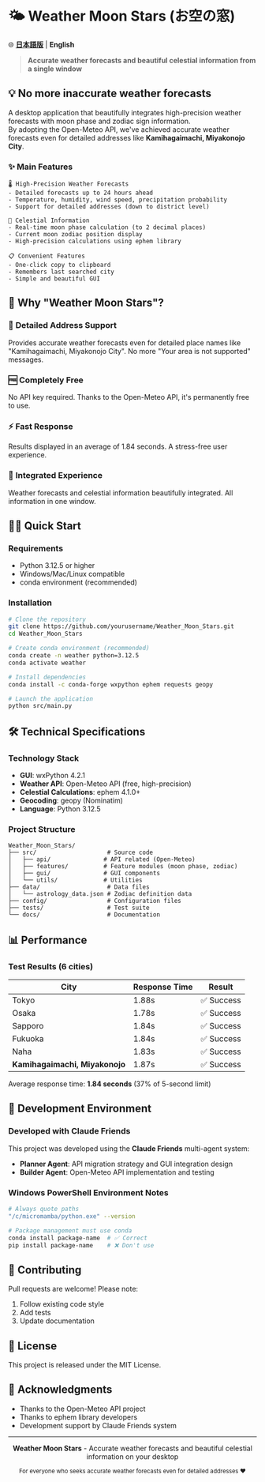 # 🌤️ Weather Moon Stars (お空の窓)

🌐 **[日本語版](README_ja.md)** | **English**

> **Accurate weather forecasts and beautiful celestial information from a single window**

## 💡 No more inaccurate weather forecasts

A desktop application that beautifully integrates high-precision weather forecasts with moon phase and zodiac sign information.  
By adopting the Open-Meteo API, we've achieved accurate weather forecasts even for detailed addresses like **Kamihagaimachi, Miyakonojo City**.

### ✨ Main Features

```
🌡️ High-Precision Weather Forecasts
- Detailed forecasts up to 24 hours ahead
- Temperature, humidity, wind speed, precipitation probability
- Support for detailed addresses (down to district level)

🌙 Celestial Information
- Real-time moon phase calculation (to 2 decimal places)
- Current moon zodiac position display
- High-precision calculations using ephem library

📋 Convenient Features
- One-click copy to clipboard
- Remembers last searched city
- Simple and beautiful GUI
```

## 🎯 Why "Weather Moon Stars"?

### 📍 **Detailed Address Support**
Provides accurate weather forecasts even for detailed place names like "Kamihagaimachi, Miyakonojo City". No more "Your area is not supported" messages.

### 🆓 **Completely Free**
No API key required. Thanks to the Open-Meteo API, it's permanently free to use.

### ⚡ **Fast Response**
Results displayed in an average of 1.84 seconds. A stress-free user experience.

### 🎨 **Integrated Experience**
Weather forecasts and celestial information beautifully integrated. All information in one window.

## 🏃‍♂️ Quick Start

### Requirements
- Python 3.12.5 or higher
- Windows/Mac/Linux compatible
- conda environment (recommended)

### Installation

```bash
# Clone the repository
git clone https://github.com/yourusername/Weather_Moon_Stars.git
cd Weather_Moon_Stars

# Create conda environment (recommended)
conda create -n weather python=3.12.5
conda activate weather

# Install dependencies
conda install -c conda-forge wxpython ephem requests geopy

# Launch the application
python src/main.py
```

## 🛠 Technical Specifications

### Technology Stack
- **GUI**: wxPython 4.2.1
- **Weather API**: Open-Meteo API (free, high-precision)
- **Celestial Calculations**: ephem 4.1.0+
- **Geocoding**: geopy (Nominatim)
- **Language**: Python 3.12.5

### Project Structure
```
Weather_Moon_Stars/
├── src/                    # Source code
│   ├── api/               # API related (Open-Meteo)
│   ├── features/          # Feature modules (moon phase, zodiac)
│   ├── gui/               # GUI components
│   └── utils/             # Utilities
├── data/                   # Data files
│   └── astrology_data.json # Zodiac definition data
├── config/                 # Configuration files
├── tests/                  # Test suite
└── docs/                   # Documentation
```

## 📊 Performance

### Test Results (6 cities)
| City | Response Time | Result |
|------|---------------|--------|
| Tokyo | 1.88s | ✅ Success |
| Osaka | 1.78s | ✅ Success |
| Sapporo | 1.84s | ✅ Success |
| Fukuoka | 1.84s | ✅ Success |
| Naha | 1.83s | ✅ Success |
| **Kamihagaimachi, Miyakonojo** | 1.87s | ✅ Success |

Average response time: **1.84 seconds** (37% of 5-second limit)

## 🚀 Development Environment

### Developed with Claude Friends
This project was developed using the **Claude Friends** multi-agent system:

- **Planner Agent**: API migration strategy and GUI integration design
- **Builder Agent**: Open-Meteo API implementation and testing

### Windows PowerShell Environment Notes
```bash
# Always quote paths
"/c/micromamba/python.exe" --version

# Package management must use conda
conda install package-name  # ✅ Correct
pip install package-name    # ❌ Don't use
```

## 🤝 Contributing

Pull requests are welcome! Please note:

1. Follow existing code style
2. Add tests
3. Update documentation

## 📝 License

This project is released under the MIT License.

## 🙏 Acknowledgments

- Thanks to the Open-Meteo API project
- Thanks to ephem library developers
- Development support by Claude Friends system

---

<p align="center">
  <strong>Weather Moon Stars</strong> - Accurate weather forecasts and beautiful celestial information on your desktop
</p>

<p align="center">
  <sub>For everyone who seeks accurate weather forecasts even for detailed addresses ❤️</sub>
</p>